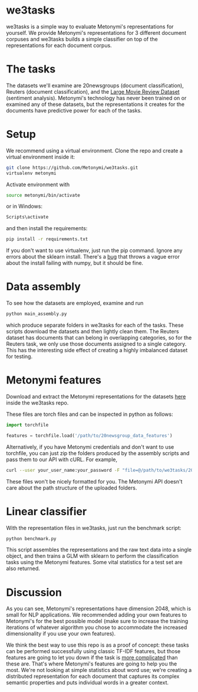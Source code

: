 # we3tasks

we3tasks is a simple way to evaluate Metonymi's representations for yourself. We provide Metonymi's representations
for 3 different document corpuses and we3tasks builds a simple classifier on top of the representations
for each document corpus.

# The tasks

The datasets we'll examine are 20newsgroups (document classification), Reuters (document classification), and the
[Large Movie Review Dataset](http://ai.stanford.edu/~amaas/data/sentiment/) (sentiment analysis). Metonymi's technology has never been trained on or examined any of these datasets, but the representations it creates for the documents have predictive power for each of the tasks.

# Setup

We recommend using a virtual environment. Clone the repo and create a virtual environment inside it:

``` bash
git clone https://github.com/Metonymi/we3tasks.git
virtualenv metonymi
```

Activate environment with

``` bash
source metonymi/bin/activate
```

or in Windows:

``` bash
Scripts\activate
```

 and then install the requirements:

 ```bash
 pip install -r requirements.txt
 ```

 If you don't want to use virtualenv, just run the pip command. Ignore any errors about the sklearn install. There's a [bug](https://github.com/scikit-learn/scikit-learn/issues/4164) that throws a vague error about the install failing with numpy, but it should be fine.

 # Data assembly

 To see how the datasets are employed, examine and run

 ``` bash
 python main_assembly.py
 ```

 which produce separate folders in we3tasks for each of the tasks. These scripts download the datasets and then
 lightly clean them. The Reuters dataset has documents that can belong in overlapping categories, so for the Reuters
 task, we only use those documents assigned to a single category. This has the interesting side effect of creating a highly
 imbalanced dataset for testing.

 # Metonymi features

Download and extract the Metonymi representations for the datasets [here](https://s3-us-west-2.amazonaws.com/metonymipublic/we3tasks_features.tar.gz) inside the we3tasks repo.

These files are torch files and can be inspected in python as follows:

```python
import torchfile

features = torchfile.load('/path/to/20newsgroup_data_features')
```

Alternatively, if you have Metonymi credentials and don't want to use torchfile,
you can just zip the folders produced by the assembly scripts and pass them to our API with cURL. For example,

```bash
curl --user your_user_name:your_password -F "file=@/path/to/we3tasks/20newsgroups.zip" -F "title=20newsgroup" https://api.metonymi.ai/process/uploads/upload_file
```

These files won't be nicely formatted for you. The Metonymi API doesn't care about the path structure of the uploaded folders.

# Linear classifier

With the representation files in we3tasks, just run the benchmark script:

```bash
python benchmark.py
```

This script assembles the representations and the raw text data into a single object, and then trains a GLM with sklearn
to perform the classification tasks using the Metonymi features. Some vital statistics for a test set are also returned.

# Discussion

As you can see, Metonymi's representations have dimension 2048, which is small for NLP applications. We recommended adding
your own features to Metonymi's for the best possible model (make sure to increase the training iterations of whatever
algorithm you chose to accommodate the increased dimensionality if you use your own features).

We think the best way to use this repo is as a proof of concept: these tasks can be performed successfully using classic TF-IDF
features, but those features are going to let you down if the task is [more complicated](https://github.com/niderhoff/nlp-datasets) than these are. That's where Metonymi's features are going to help you the most. We're not looking at simple statistics about word use; we're creating a distributed representation for each document that captures its complex semantic properties and puts individual words in a greater context.
